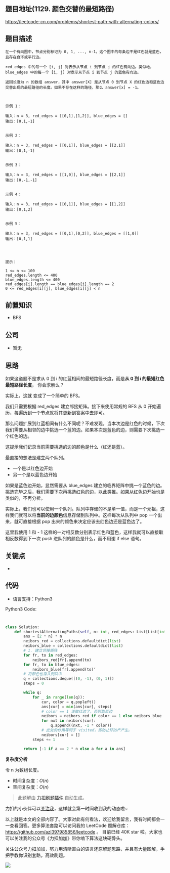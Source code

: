 ## 题目地址(1129. 颜色交替的最短路径)

https://leetcode-cn.com/problems/shortest-path-with-alternating-colors/

## 题目描述

```
在一个有向图中，节点分别标记为 0, 1, ..., n-1。这个图中的每条边不是红色就是蓝色，且存在自环或平行边。

red_edges 中的每一个 [i, j] 对表示从节点 i 到节点 j 的红色有向边。类似地，blue_edges 中的每一个 [i, j] 对表示从节点 i 到节点 j 的蓝色有向边。

返回长度为 n 的数组 answer，其中 answer[X] 是从节点 0 到节点 X 的红色边和蓝色边交替出现的最短路径的长度。如果不存在这样的路径，那么 answer[x] = -1。

 

示例 1：

输入：n = 3, red_edges = [[0,1],[1,2]], blue_edges = []
输出：[0,1,-1]


示例 2：

输入：n = 3, red_edges = [[0,1]], blue_edges = [[2,1]]
输出：[0,1,-1]


示例 3：

输入：n = 3, red_edges = [[1,0]], blue_edges = [[2,1]]
输出：[0,-1,-1]


示例 4：

输入：n = 3, red_edges = [[0,1]], blue_edges = [[1,2]]
输出：[0,1,2]


示例 5：

输入：n = 3, red_edges = [[0,1],[0,2]], blue_edges = [[1,0]]
输出：[0,1,1]


 

提示：

1 <= n <= 100
red_edges.length <= 400
blue_edges.length <= 400
red_edges[i].length == blue_edges[i].length == 2
0 <= red_edges[i][j], blue_edges[i][j] < n
```

## 前置知识

- BFS

## 公司

- 暂无

## 思路

如果这道题不是求从 0 到 i 的红蓝相间的最短路径长度，而是**从 0 到 i 的最短红色最短路径长度**， 你会求解么？

实际上，这就 变成了一个简单的 BFS。

我们只需要根据 red_edges 建立邻接矩阵。接下来使用常规的 BFS 从 0 开始遍历，每遍历到一个节点就将其更新到答案中去即可。

那么问题扩展到红蓝相间有什么不同呢？不难发现，当本次边是红色的时候，下次我们需要从相邻的边中挑选一个蓝的边。如果本次是蓝色的边，则需要下次挑选一个红色的边。

这提示我们记录当前需要挑选的边的颜色是什么（红还是蓝）。

最直接的想法是建立两个队列。

- 一个是以红色边开始
- 另一个是以蓝色边开始

如果是蓝色边开始，显然需要从 blue_edges 建立的临界矩阵中挑一个蓝色的边。挑选完毕之后，我们需要下次再挑选红色的边，以此类推。如果从红色边开始也是类似的，不再分析。

实际上，我们也可以使用一个队列。队列中存储的不是单一值，而是一个元祖，这样我们就可以将**当前的边颜色**信息存储到队列中。这样每次从队列中 pop 一个出来，就可直接根据 pop 出来的颜色来决定应该去红色边还是蓝色边了。

这里我使用 1 和 - 1 这样的一对相反数分别表示红色和蓝色，这样我就可以直接取相反数得到下一次 push 进队列的颜色是什么，而不用谢 if else 语句。

## 关键点

-

## 代码

- 语言支持：Python3

Python3 Code:

```python


class Solution:
    def shortestAlternatingPaths(self, n: int, red_edges: List[List[int]], blue_edges: List[List[int]]) -> List[int]:
        ans = [2 * n] * n
        neibors_red = collections.defaultdict(list)
        neibors_blue = collections.defaultdict(list)
        # 1. 建立邻接矩阵
        for fr, to in red_edges:
            neibors_red[fr].append(to)
        for fr, to in blue_edges:
            neibors_blue[fr].append(to)‘
        # 将颜色也存入到队中
        q = collections.deque([(0, -1), (0, 1)])
        steps = 0

        while q:
            for _ in range(len(q)):
                cur, color = q.popleft()
                ans[cur] = min(ans[cur], steps)
                # color == 1 该取红边了，否则取蓝边
                neibors = neibors_red if color == 1 else neibors_blue
                for nxt in neibors[cur]:
                    q.append((nxt, -1 * color))
                # 此处的作用等同于 visited，即防止环的产产生。
                neibors[cur] = []
            steps += 1

        return [-1 if a == 2 * n else a for a in ans]


```

**复杂度分析**

令 n 为数组长度。

- 时间复杂度：$O(n)$
- 空间复杂度：$O(n)$

> 此题解由 [力扣刷题插件](https://leetcode-pp.github.io/leetcode-cheat/?tab=solution-template) 自动生成。

力扣的小伙伴可以[关注我](https://leetcode-cn.com/u/fe-lucifer/)，这样就会第一时间收到我的动态啦~

以上就是本文的全部内容了。大家对此有何看法，欢迎给我留言，我有时间都会一一查看回答。更多算法套路可以访问我的 LeetCode 题解仓库：https://github.com/azl397985856/leetcode 。 目前已经 40K star 啦。大家也可以关注我的公众号《力扣加加》带你啃下算法这块硬骨头。

关注公众号力扣加加，努力用清晰直白的语言还原解题思路，并且有大量图解，手把手教你识别套路，高效刷题。

![](https://p.ipic.vip/xha2vq.jpg)
